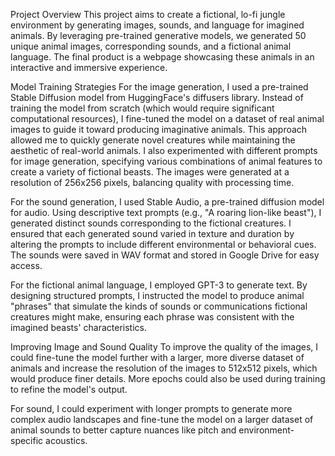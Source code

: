 Project Overview
This project aims to create a fictional, lo-fi jungle environment by generating images, sounds, and language for imagined animals. By leveraging pre-trained generative models, we generated 50 unique animal images, corresponding sounds, and a fictional animal language. The final product is a webpage showcasing these animals in an interactive and immersive experience.

Model Training Strategies
For the image generation, I used a pre-trained Stable Diffusion model from HuggingFace's diffusers library. Instead of training the model from scratch (which would require significant computational resources), I fine-tuned the model on a dataset of real animal images to guide it toward producing imaginative animals. This approach allowed me to quickly generate novel creatures while maintaining the aesthetic of real-world animals. I also experimented with different prompts for image generation, specifying various combinations of animal features to create a variety of fictional beasts. The images were generated at a resolution of 256x256 pixels, balancing quality with processing time.

For the sound generation, I used Stable Audio, a pre-trained diffusion model for audio. Using descriptive text prompts (e.g., "A roaring lion-like beast"), I generated distinct sounds corresponding to the fictional creatures. I ensured that each generated sound varied in texture and duration by altering the prompts to include different environmental or behavioral cues. The sounds were saved in WAV format and stored in Google Drive for easy access.

For the fictional animal language, I employed GPT-3 to generate text. By designing structured prompts, I instructed the model to produce animal "phrases" that simulate the kinds of sounds or communications fictional creatures might make, ensuring each phrase was consistent with the imagined beasts' characteristics.

Improving Image and Sound Quality
To improve the quality of the images, I could fine-tune the model further with a larger, more diverse dataset of animals and increase the resolution of the images to 512x512 pixels, which would produce finer details. More epochs could also be used during training to refine the model's output.

For sound, I could experiment with longer prompts to generate more complex audio landscapes and fine-tune the model on a larger dataset of animal sounds to better capture nuances like pitch and environment-specific acoustics.
